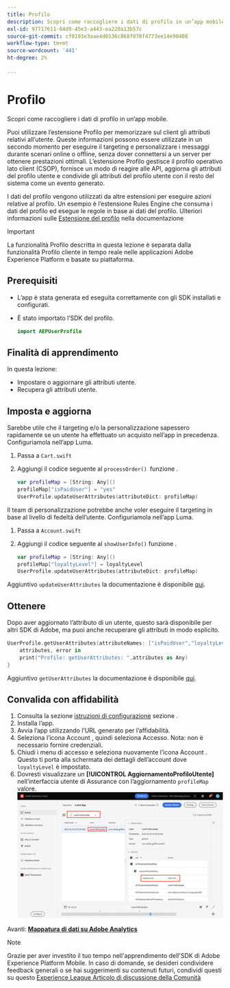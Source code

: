 ```yaml
---
title: Profilo
description: Scopri come raccogliere i dati di profilo in un’app mobile.
exl-id: 97717611-04d9-45e3-a443-ea220a13b57c
source-git-commit: cf0193e3aae4d6536c868f078f4773ee14e90408
workflow-type: tm+mt
source-wordcount: '441'
ht-degree: 2%

---
```


# Profilo

Scopri come raccogliere i dati di profilo in un’app mobile.

Puoi utilizzare l’estensione Profilo per memorizzare sul client gli attributi relativi all’utente. Queste informazioni possono essere utilizzate in un secondo momento per eseguire il targeting e personalizzare i messaggi durante scenari online o offline, senza dover connettersi a un server per ottenere prestazioni ottimali. L’estensione Profilo gestisce il profilo operativo lato client (CSOP), fornisce un modo di reagire alle API, aggiorna gli attributi del profilo utente e condivide gli attributi del profilo utente con il resto del sistema come un evento generato.

I dati del profilo vengono utilizzati da altre estensioni per eseguire azioni relative al profilo. Un esempio è l’estensione Rules Engine che consuma i dati del profilo ed esegue le regole in base ai dati del profilo. Ulteriori informazioni sulle [Estensione del profilo](https://aep-sdks.gitbook.io/docs/foundation-extensions/profile) nella documentazione

>[!IMPORTANT]
>
>La funzionalità Profilo descritta in questa lezione è separata dalla funzionalità Profilo cliente in tempo reale nelle applicazioni Adobe Experience Platform e basate su piattaforma.


## Prerequisiti

* L’app è stata generata ed eseguita correttamente con gli SDK installati e configurati.
* È stato importato l’SDK del profilo.

   ```swift
   import AEPUserProfile
   ```

## Finalità di apprendimento

In questa lezione:

* Impostare o aggiornare gli attributi utente.
* Recupera gli attributi utente.


## Imposta e aggiorna

Sarebbe utile che il targeting e/o la personalizzazione sapessero rapidamente se un utente ha effettuato un acquisto nell’app in precedenza. Configuriamola nell’app Luma.

1. Passa a `Cart.swift`

1. Aggiungi il codice seguente al `processOrder() `funzione .

   ```swift
   var profileMap = [String: Any]()
   profileMap["isPaidUser"] = "yes"
   UserProfile.updateUserAttributes(attributeDict: profileMap)
   ```

Il team di personalizzazione potrebbe anche voler eseguire il targeting in base al livello di fedeltà dell’utente. Configuriamola nell’app Luma.

1. Passa a `Account.swift`

1. Aggiungi il codice seguente al `showUserInfo()` funzione .

   ```swift
   var profileMap = [String: Any]()
   profileMap["loyaltyLevel"] = loyaltyLevel
   UserProfile.updateUserAttributes(attributeDict: profileMap)
   ```

Aggiuntivo `updateUserAttributes` la documentazione è disponibile [qui](https://aep-sdks.gitbook.io/docs/foundation-extensions/profile/profile-api-references#update-user-attributes).

## Ottenere

Dopo aver aggiornato l’attributo di un utente, questo sarà disponibile per altri SDK di Adobe, ma puoi anche recuperare gli attributi in modo esplicito.

```swift
UserProfile.getUserAttributes(attributeNames: ["isPaidUser","loyaltyLevel"]){
    attributes, error in
    print("Profile: getUserAttributes: ",attributes as Any)
}
```

Aggiuntivo `getUserAttributes` la documentazione è disponibile [qui](https://aep-sdks.gitbook.io/docs/foundation-extensions/profile/profile-api-references#get-user-attributes).

## Convalida con affidabilità

1. Consulta la sezione [istruzioni di configurazione](assurance.md) sezione .
1. Installa l’app.
1. Avvia l’app utilizzando l’URL generato per l’affidabilità.
1. Seleziona l’icona Account , quindi seleziona Accesso. Nota: non è necessario fornire credenziali.
1. Chiudi i menu di accesso e seleziona nuovamente l’icona Account . Questo ti porta alla schermata dei dettagli dell’account dove `loyaltyLevel` è impostato.
1. Dovresti visualizzare un **[!UICONTROL AggiornamentoProfiloUtente]** nell’interfaccia utente di Assurance con l’aggiornamento `profileMap` valore.
   ![convalida profilo](assets/mobile-profile-validate.png)

Avanti: **[Mappatura di dati su Adobe Analytics](analytics.md)**

>[!NOTE]
>
>Grazie per aver investito il tuo tempo nell&#39;apprendimento dell&#39;SDK di Adobe Experience Platform Mobile. In caso di domande, se desideri condividere feedback generali o se hai suggerimenti su contenuti futuri, condividi questi su questo [Experience League Articolo di discussione della Comunità](https://experienceleaguecommunities.adobe.com/t5/adobe-experience-platform-launch/tutorial-discussion-implement-adobe-experience-cloud-in-mobile/td-p/443796)